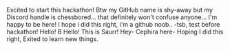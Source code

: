Excited to start this hackathon! Btw my GitHub name is shy-away but my Discord handle is chessbored... that definitely won't confuse anyone...
I'm happy to be here! I hope i did this right, i'm a github noob.. -tsb, test before hackathon!
Hello! B
Hello! This is Saurr!
Hey- Cephira here- Hoping I did this right, Exited to learn new things.
